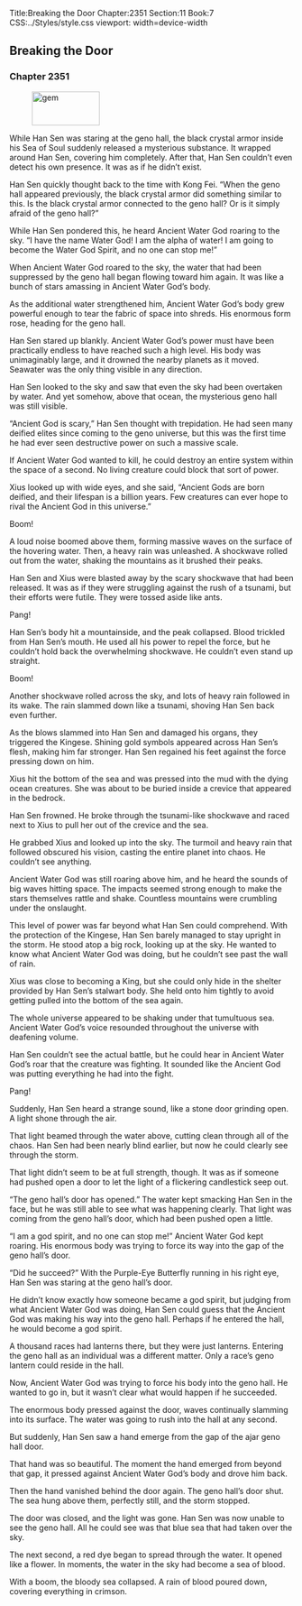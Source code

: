 Title:Breaking the Door 
Chapter:2351 
Section:11 
Book:7 
CSS:../Styles/style.css 
viewport: width=device-width
  
## Breaking the Door
### Chapter 2351
  
<figure>
	<img src="../Images/gem.gif" alt="gem" id="gem" width="120" height="60" />
</figure>
  

  
While Han Sen was staring at the geno hall, the black crystal armor inside his Sea of Soul suddenly released a mysterious substance. It wrapped around Han Sen, covering him completely. After that, Han Sen couldn’t even detect his own presence. It was as if he didn’t exist.

Han Sen quickly thought back to the time with Kong Fei. “When the geno hall appeared previously, the black crystal armor did something similar to this. Is the black crystal armor connected to the geno hall? Or is it simply afraid of the geno hall?”

While Han Sen pondered this, he heard Ancient Water God roaring to the sky. “I have the name Water God! I am the alpha of water! I am going to become the Water God Spirit, and no one can stop me!”

When Ancient Water God roared to the sky, the water that had been suppressed by the geno hall began flowing toward him again. It was like a bunch of stars amassing in Ancient Water God’s body.

As the additional water strengthened him, Ancient Water God’s body grew powerful enough to tear the fabric of space into shreds. His enormous form rose, heading for the geno hall.

Han Sen stared up blankly. Ancient Water God’s power must have been practically endless to have reached such a high level. His body was unimaginably large, and it drowned the nearby planets as it moved. Seawater was the only thing visible in any direction.

Han Sen looked to the sky and saw that even the sky had been overtaken by water. And yet somehow, above that ocean, the mysterious geno hall was still visible.

“Ancient God is scary,” Han Sen thought with trepidation. He had seen many deified elites since coming to the geno universe, but this was the first time he had ever seen destructive power on such a massive scale.

If Ancient Water God wanted to kill, he could destroy an entire system within the space of a second. No living creature could block that sort of power.

Xius looked up with wide eyes, and she said, “Ancient Gods are born deified, and their lifespan is a billion years. Few creatures can ever hope to rival the Ancient God in this universe.”

Boom!

A loud noise boomed above them, forming massive waves on the surface of the hovering water. Then, a heavy rain was unleashed. A shockwave rolled out from the water, shaking the mountains as it brushed their peaks.

Han Sen and Xius were blasted away by the scary shockwave that had been released. It was as if they were struggling against the rush of a tsunami, but their efforts were futile. They were tossed aside like ants.

Pang!

Han Sen’s body hit a mountainside, and the peak collapsed. Blood trickled from Han Sen’s mouth. He used all his power to repel the force, but he couldn’t hold back the overwhelming shockwave. He couldn’t even stand up straight.

Boom!

Another shockwave rolled across the sky, and lots of heavy rain followed in its wake. The rain slammed down like a tsunami, shoving Han Sen back even further.

As the blows slammed into Han Sen and damaged his organs, they triggered the Kingese. Shining gold symbols appeared across Han Sen’s flesh, making him far stronger. Han Sen regained his feet against the force pressing down on him.

Xius hit the bottom of the sea and was pressed into the mud with the dying ocean creatures. She was about to be buried inside a crevice that appeared in the bedrock.

Han Sen frowned. He broke through the tsunami-like shockwave and raced next to Xius to pull her out of the crevice and the sea.

He grabbed Xius and looked up into the sky. The turmoil and heavy rain that followed obscured his vision, casting the entire planet into chaos. He couldn’t see anything.

Ancient Water God was still roaring above him, and he heard the sounds of big waves hitting space. The impacts seemed strong enough to make the stars themselves rattle and shake. Countless mountains were crumbling under the onslaught.

This level of power was far beyond what Han Sen could comprehend. With the protection of the Kingese, Han Sen barely managed to stay upright in the storm. He stood atop a big rock, looking up at the sky. He wanted to know what Ancient Water God was doing, but he couldn’t see past the wall of rain.

Xius was close to becoming a King, but she could only hide in the shelter provided by Han Sen’s stalwart body. She held onto him tightly to avoid getting pulled into the bottom of the sea again.

The whole universe appeared to be shaking under that tumultuous sea. Ancient Water God’s voice resounded throughout the universe with deafening volume.

Han Sen couldn’t see the actual battle, but he could hear in Ancient Water God’s roar that the creature was fighting. It sounded like the Ancient God was putting everything he had into the fight.

Pang!

Suddenly, Han Sen heard a strange sound, like a stone door grinding open. A light shone through the air.

That light beamed through the water above, cutting clean through all of the chaos. Han Sen had been nearly blind earlier, but now he could clearly see through the storm.

That light didn’t seem to be at full strength, though. It was as if someone had pushed open a door to let the light of a flickering candlestick seep out.

“The geno hall’s door has opened.” The water kept smacking Han Sen in the face, but he was still able to see what was happening clearly. That light was coming from the geno hall’s door, which had been pushed open a little.

“I am a god spirit, and no one can stop me!” Ancient Water God kept roaring. His enormous body was trying to force its way into the gap of the geno hall’s door.

“Did he succeed?” With the Purple-Eye Butterfly running in his right eye, Han Sen was staring at the geno hall’s door.

He didn’t know exactly how someone became a god spirit, but judging from what Ancient Water God was doing, Han Sen could guess that the Ancient God was making his way into the geno hall. Perhaps if he entered the hall, he would become a god spirit.

A thousand races had lanterns there, but they were just lanterns. Entering the geno hall as an individual was a different matter. Only a race’s geno lantern could reside in the hall.

Now, Ancient Water God was trying to force his body into the geno hall. He wanted to go in, but it wasn’t clear what would happen if he succeeded.

The enormous body pressed against the door, waves continually slamming into its surface. The water was going to rush into the hall at any second.

But suddenly, Han Sen saw a hand emerge from the gap of the ajar geno hall door.

That hand was so beautiful. The moment the hand emerged from beyond that gap, it pressed against Ancient Water God’s body and drove him back.

Then the hand vanished behind the door again. The geno hall’s door shut. The sea hung above them, perfectly still, and the storm stopped.

The door was closed, and the light was gone. Han Sen was now unable to see the geno hall. All he could see was that blue sea that had taken over the sky.

The next second, a red dye began to spread through the water. It opened like a flower. In moments, the water in the sky had become a sea of blood.

With a boom, the bloody sea collapsed. A rain of blood poured down, covering everything in crimson.